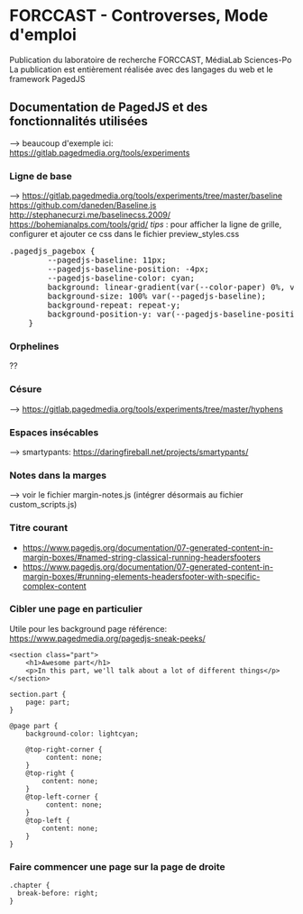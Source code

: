 # FORCCAST - Controverses, Mode d'emploi 
Publication du laboratoire de recherche FORCCAST, MédiaLab Sciences-Po
La publication est entièrement réalisée avec des langages du web et le framework PagedJS

## Documentation de PagedJS et des fonctionnalités utilisées 

--> beaucoup d'exemple ici: https://gitlab.pagedmedia.org/tools/experiments

### Ligne de base
--> https://gitlab.pagedmedia.org/tools/experiments/tree/master/baseline
https://github.com/daneden/Baseline.js
http://stephanecurzi.me/baselinecss.2009/
https://bohemianalps.com/tools/grid/
*tips* : pour afficher la ligne de grille, configurer et ajouter ce css dans le fichier preview_styles.css
<pre>
.pagedjs_pagebox {
        --pagedjs-baseline: 11px;
        --pagedjs-baseline-position: -4px;
        --pagedjs-baseline-color: cyan;
        background: linear-gradient(var(--color-paper) 0%, var(--color-paper) calc(var(--pagedjs-baseline) - 1px), var(--pagedjs-baseline-color) calc(var(--pagedjs-baseline) - 1px), var(--pagedjs-baseline-color) var(--pagedjs-baseline)), transparent;
        background-size: 100% var(--pagedjs-baseline);
        background-repeat: repeat-y;
        background-position-y: var(--pagedjs-baseline-position);
    }
</pre>

### Orphelines
??

### Césure
--> https://gitlab.pagedmedia.org/tools/experiments/tree/master/hyphens

### Espaces insécables
--> smartypants: https://daringfireball.net/projects/smartypants/

### Notes dans la marges 
--> voir le fichier margin-notes.js (intégrer désormais au fichier custom_scripts.js) 

### Titre courant 
- https://www.pagedjs.org/documentation/07-generated-content-in-margin-boxes/#named-string-classical-running-headersfooters
- https://www.pagedjs.org/documentation/07-generated-content-in-margin-boxes/#running-elements-headersfooter-with-specific-complex-content

### Cibler une page en particulier
Utile pour les background 
page référence: https://www.pagedmedia.org/pagedjs-sneak-peeks/

```
<section class="part">
    <h1>Awesome part</h1>
    <p>In this part, we'll talk about a lot of different things</p>
</section>
```

```
section.part {
    page: part;
}
```


```
@page part {
    background-color: lightcyan;
    
    @top-right-corner {
         content: none;
    }
    @top-right {
        content: none;
    }
    @top-left-corner {
         content: none;
    }
    @top-left {
        content: none;
    }
}
```

### Faire commencer une page sur la page de droite
```
.chapter {
  break-before: right;
}










